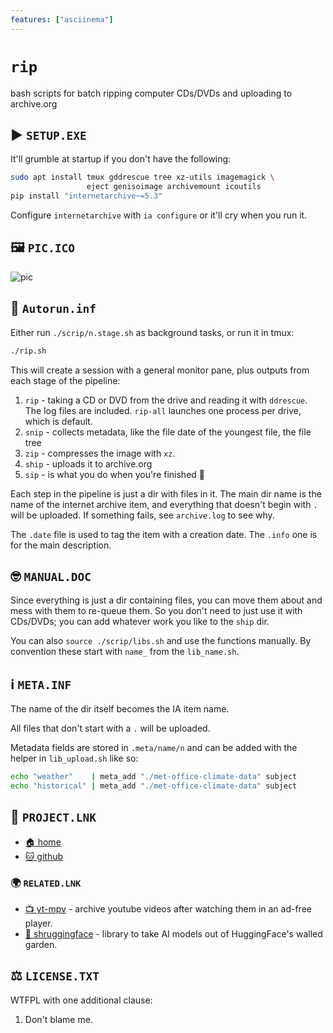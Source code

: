 ```yaml
---
features: ["asciinema"]
---
```

# `rip`

bash scripts for batch ripping computer CDs/DVDs and uploading to archive.org

## ▶️ `SETUP.EXE`

It'll grumble at startup if you don't have the following:

```bash
sudo apt install tmux gddrescue tree xz-utils imagemagick \
                 eject genisoimage archivemount icoutils
pip install "internetarchive~=5.3"
```

Configure `internetarchive` with `ia configure` or it'll cry when you run it.

## 🖼️ `PIC.ICO`

![pic](pic/pic.cast.webp)

## 🏃 `Autorun.inf`

Either run `./scrip/n.stage.sh` as background tasks, or run it in tmux:

```bash
./rip.sh
```

This will create a session with a general monitor pane, plus outputs from each
stage of the pipeline:

1. `rip` - taking a CD or DVD from the drive and reading it with `ddrescue`. The
   log files are included. `rip-all` launches one process per drive, which is
   default.
2. `snip` - collects metadata, like the file date of the youngest file, the file
   tree 
3. `zip` - compresses the image with `xz`.
4. `ship` - uploads it to archive.org
5. `sip` - is what you do when you're finished 🍻

Each step in the pipeline is just a dir with files in it. The main dir name is
the name of the internet archive item, and everything that doesn't begin with
`.` will be uploaded. If something fails, see `archive.log` to see why.

The `.date` file is used to tag the item with a creation date. The `.info` one
is for the main description.

## 🤓 `MANUAL.DOC`

Since everything is just a dir containing files, you can move them about and
mess with them to re-queue them. So you don't need to just use it with
CDs/DVDs; you can add whatever work you like to the `ship` dir.

You can also `source ./scrip/libs.sh` and use the functions manually. By
convention these start with `name_` from the `lib_name.sh`.

## ℹ️  `META.INF`

The name of the dir itself becomes the IA item name.

All files that don't start with a `.` will be uploaded.

Metadata fields are stored in `.meta/name/n` and can be added with the helper
in `lib_upload.sh` like so:
```sh
echo "weather"    | meta_add "./met-office-climate-data" subject
echo "historical" | meta_add "./met-office-climate-data" subject
```

## 🔗 `PROJECT.LNK`

* [🏠 home](https://bitplane.net/dev/sh/rip)
* [🐱 github](https://github.com/bitplane/rip)

### 🌍 `RELATED.LNK`

* [📺 yt-mpv](https://bitplane.net/dev/python/yt-mpv) -
  archive youtube videos after watching them in an ad-free player.
* [🤷 shruggingface](https://bitplane.net/dev/python/shruggingface) -
  library to take AI models out of HuggingFace's walled garden.

## ⚖️ `LICENSE.TXT`

WTFPL with one additional clause:

1. Don't blame me.

